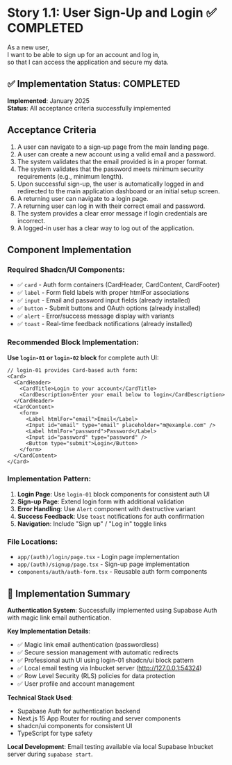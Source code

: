 # Story 1.1: User Sign-Up and Login ✅ COMPLETED

As a new user,  
I want to be able to sign up for an account and log in,  
so that I can access the application and secure my data.

## ✅ Implementation Status: COMPLETED
**Implemented**: January 2025  
**Status**: All acceptance criteria successfully implemented  

## Acceptance Criteria

1. A user can navigate to a sign-up page from the main landing page.  
2. A user can create a new account using a valid email and a password.  
3. The system validates that the email provided is in a proper format.  
4. The system validates that the password meets minimum security requirements (e.g., minimum length).  
5. Upon successful sign-up, the user is automatically logged in and redirected to the main application dashboard or an initial setup screen.  
6. A returning user can navigate to a login page.  
7. A returning user can log in with their correct email and password.  
8. The system provides a clear error message if login credentials are incorrect.  
9. A logged-in user has a clear way to log out of the application.

## Component Implementation

### Required Shadcn/UI Components:
- ✅ `card` - Auth form containers (CardHeader, CardContent, CardFooter)
- ✅ `label` - Form field labels with proper htmlFor associations  
- ✅ `input` - Email and password input fields (already installed)
- ✅ `button` - Submit buttons and OAuth options (already installed)
- ✅ `alert` - Error/success message display with variants
- ✅ `toast` - Real-time feedback notifications (already installed)

### Recommended Block Implementation:
**Use `login-01` or `login-02` block** for complete auth UI:

```tsx
// login-01 provides Card-based auth form:
<Card>
  <CardHeader>
    <CardTitle>Login to your account</CardTitle>
    <CardDescription>Enter your email below to login</CardDescription>
  </CardHeader>
  <CardContent>
    <form>
      <Label htmlFor="email">Email</Label>
      <Input id="email" type="email" placeholder="m@example.com" />
      <Label htmlFor="password">Password</Label>
      <Input id="password" type="password" />
      <Button type="submit">Login</Button>
    </form>
  </CardContent>
</Card>
```

### Implementation Pattern:
1. **Login Page**: Use `login-01` block components for consistent auth UI
2. **Sign-up Page**: Extend login form with additional validation
3. **Error Handling**: Use `Alert` component with destructive variant
4. **Success Feedback**: Use `toast` notifications for auth confirmation
5. **Navigation**: Include "Sign up" / "Log in" toggle links

### File Locations:
- `app/(auth)/login/page.tsx` - Login page implementation
- `app/(auth)/signup/page.tsx` - Sign-up page implementation  
- `components/auth/auth-form.tsx` - Reusable auth form components

## 🚀 Implementation Summary

**Authentication System**: Successfully implemented using Supabase Auth with magic link email authentication.

**Key Implementation Details**:
- ✅ Magic link email authentication (passwordless)
- ✅ Secure session management with automatic redirects
- ✅ Professional auth UI using login-01 shadcn/ui block pattern
- ✅ Local email testing via Inbucket server (http://127.0.0.1:54324)
- ✅ Row Level Security (RLS) policies for data protection
- ✅ User profile and account management

**Technical Stack Used**:
- Supabase Auth for authentication backend
- Next.js 15 App Router for routing and server components
- shadcn/ui components for consistent UI
- TypeScript for type safety

**Local Development**: Email testing available via local Supabase Inbucket server during `supabase start`.